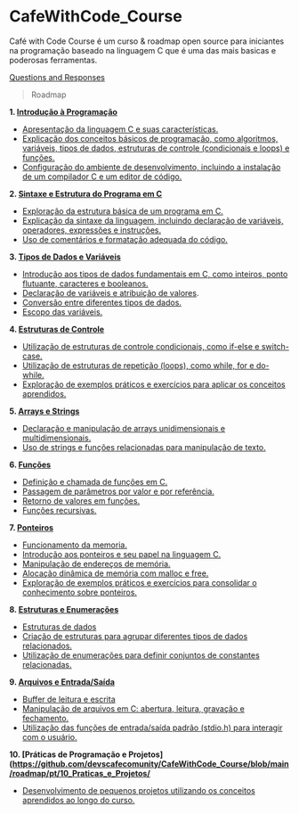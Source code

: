 # CafeWithCode_Course
Café with Code Course é um curso & roadmap open source para iniciantes na programação baseado na linguagem C que é uma das mais basicas e poderosas ferramentas. 

[Questions and Responses](https://github.com/orgs/devscafecomunity/discussions/categories/cafe-with-code-course)

> Roadmap

**1. [Introdução à Programação](https://github.com/devscafecomunity/CafeWithCode_Course/tree/main/roadmap/pt/1_Introducao_a_Programacao)**
- [Apresentação da linguagem C e suas características.](https://github.com/devscafecomunity/CafeWithCode_Course/blob/main/roadmap/pt/1_Introducao_a_Programacao/1.MD)
- [Explicação dos conceitos básicos de programação, como algoritmos, variáveis, tipos de dados, estruturas de controle (condicionais e loops) e funções.](https://github.com/devscafecomunity/CafeWithCode_Course/blob/main/roadmap/pt/1_Introducao_a_Programacao/2.md)
- [Configuração do ambiente de desenvolvimento, incluindo a instalação de um compilador C e um editor de código.](https://github.com/devscafecomunity/CafeWithCode_Course/blob/main/roadmap/pt/1_Introducao_a_Programacao/3.MD)

**2. [Sintaxe e Estrutura do Programa em C](https://github.com/devscafecomunity/CafeWithCode_Course/blob/main/roadmap/pt/2_Estrutura_Programa_C/)**
- [Exploração da estrutura básica de um programa em C.](https://github.com/devscafecomunity/CafeWithCode_Course/blob/main/roadmap/pt/2_Estrutura_Programa_C/1.MD)
- [Explicação da sintaxe da linguagem, incluindo declaração de variáveis, operadores, expressões e instruções.](https://github.com/devscafecomunity/CafeWithCode_Course/blob/main/roadmap/pt/2_Estrutura_Programa_C/2.MD)
- [Uso de comentários e formatação adequada do código.](https://github.com/devscafecomunity/CafeWithCode_Course/blob/main/roadmap/pt/2_Estrutura_Programa_C/3.MD)

**3. [Tipos de Dados e Variáveis](https://github.com/devscafecomunity/CafeWithCode_Course/blob/main/roadmap/pt/3_Tipos_fundamentais)**
- [Introdução aos tipos de dados fundamentais em C, como inteiros, ponto flutuante, caracteres e booleanos.](https://github.com/devscafecomunity/CafeWithCode_Course/blob/main/roadmap/pt/3_Tipos_fundamentais/1.MD)
- [Declaração de variáveis e atribuição de valores](https://github.com/devscafecomunity/CafeWithCode_Course/blob/main/roadmap/pt/3_Tipos_fundamentais/2.MD).
- [Conversão entre diferentes tipos de dados.](https://github.com/devscafecomunity/CafeWithCode_Course/blob/main/roadmap/pt/3_Tipos_fundamentais/3.MD)
- [Escopo das variáveis.](https://github.com/devscafecomunity/CafeWithCode_Course/blob/main/roadmap/pt/3_Tipos_fundamentais/4.MD)

**4. [Estruturas de Controle](https://github.com/devscafecomunity/CafeWithCode_Course/blob/main/roadmap/pt/4_Estruturas_de_Control)**
- [Utilização de estruturas de controle condicionais, como if-else e switch-case.](https://github.com/devscafecomunity/CafeWithCode_Course/blob/main/roadmap/pt/4_Estruturas_de_Control/1.MD)
- [Utilização de estruturas de repetição (loops), como while, for e do-while.](https://github.com/devscafecomunity/CafeWithCode_Course/blob/main/roadmap/pt/4_Estruturas_de_Control/2.MD)
- [Exploração de exemplos práticos e exercícios para aplicar os conceitos aprendidos.](https://github.com/devscafecomunity/CafeWithCode_Course/blob/main/roadmap/pt/4_Estruturas_de_Control/3.MD)

**5. [Arrays e Strings](https://github.com/devscafecomunity/CafeWithCode_Course/blob/main/roadmap/pt/5_Manipulacao_de_Arrays/)**
- [Declaração e manipulação de arrays unidimensionais e multidimensionais.](https://github.com/devscafecomunity/CafeWithCode_Course/blob/main/roadmap/pt/5_Manipulacao_de_Arrays/1.MD)
- [Uso de strings e funções relacionadas para manipulação de texto.](https://github.com/devscafecomunity/CafeWithCode_Course/blob/main/roadmap/pt/5_Manipulacao_de_Arrays/2.MD)

**6. [Funções](https://github.com/devscafecomunity/CafeWithCode_Course/blob/main/roadmap/pt/6_Funcoes/)**
- [Definição e chamada de funções em C.](https://github.com/devscafecomunity/CafeWithCode_Course/blob/main/roadmap/pt/6_Funcoes/1.MD)
- [Passagem de parâmetros por valor e por referência.](https://github.com/devscafecomunity/CafeWithCode_Course/blob/main/roadmap/pt/6_Funcoes/2.MD)
- [Retorno de valores em funções.](https://github.com/devscafecomunity/CafeWithCode_Course/blob/main/roadmap/pt/6_Funcoes/3.MD)
- [Funções recursivas.](https://github.com/devscafecomunity/CafeWithCode_Course/blob/main/roadmap/pt/6_Funcoes/4.MD)

**7. [Ponteiros](https://github.com/devscafecomunity/CafeWithCode_Course/blob/main/roadmap/pt/7_Ponteiros/)**
- [Funcionamento da memoria.](https://github.com/devscafecomunity/CafeWithCode_Course/blob/main/roadmap/pt/7_Ponteiros/1.MD)
- [Introdução aos ponteiros e seu papel na linguagem C.](https://github.com/devscafecomunity/CafeWithCode_Course/blob/main/roadmap/pt/7_Ponteiros/2.MD)
- [Manipulação de endereços de memória.](https://github.com/devscafecomunity/CafeWithCode_Course/blob/main/roadmap/pt/7_Ponteiros/3.MD)
- [Alocação dinâmica de memória com malloc e free.](https://github.com/devscafecomunity/CafeWithCode_Course/blob/main/roadmap/pt/7_Ponteiros/4.MD)
- [Exploração de exemplos práticos e exercícios para consolidar o conhecimento sobre ponteiros.](https://github.com/devscafecomunity/CafeWithCode_Course/blob/main/roadmap/pt/7_Ponteiros/5.MD)

**8. [Estruturas e Enumerações](https://github.com/devscafecomunity/CafeWithCode_Course/blob/main/roadmap/pt/8_Estruturas_Enumeracoes/)**
- [Estruturas de dados](https://github.com/devscafecomunity/CafeWithCode_Course/blob/main/roadmap/pt/8_Estruturas_Enumeracoes/1.MD)
- [Criação de estruturas para agrupar diferentes tipos de dados relacionados.](https://github.com/devscafecomunity/CafeWithCode_Course/blob/main/roadmap/pt/8_Estruturas_Enumeracoes/2.MD)
- [Utilização de enumerações para definir conjuntos de constantes relacionadas.](https://github.com/devscafecomunity/CafeWithCode_Course/blob/main/roadmap/pt/8_Estruturas_Enumeracoes/3.MD)

**9. [Arquivos e Entrada/Saída](https://github.com/devscafecomunity/CafeWithCode_Course/blob/main/roadmap/pt/9_ArquivosIO/)**
- [Buffer de leitura e escrita](https://github.com/devscafecomunity/CafeWithCode_Course/blob/main/roadmap/pt/9_ArquivosIO/1.MD)
- [Manipulação de arquivos em C: abertura, leitura, gravação e fechamento.](https://github.com/devscafecomunity/CafeWithCode_Course/blob/main/roadmap/pt/9_ArquivosIO/2.MD)
- [Utilização das funções de entrada/saída padrão (stdio.h) para interagir com o usuário.](https://github.com/devscafecomunity/CafeWithCode_Course/blob/main/roadmap/pt/9_ArquivosIO/3.MD)

**10. [Práticas de Programação e Projetos](https://github.com/devscafecomunity/CafeWithCode_Course/blob/main/roadmap/pt/10_Praticas_e_Projetos/**
- [Desenvolvimento de pequenos projetos utilizando os conceitos aprendidos ao longo do curso.](https://github.com/devscafecomunity/CafeWithCode_Course/blob/main/roadmap/pt/10_Praticas_e_Projetos/1.MD)